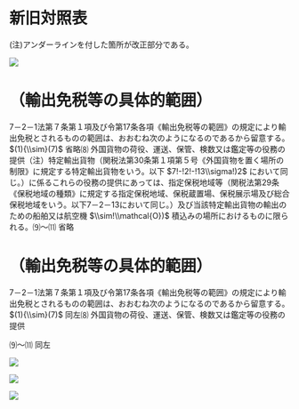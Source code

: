 # 新旧対照表

(注)アンダーラインを付した箇所が改正部分である。

![](https://www.nta.go.jp/tmp/d2a0fee4-39ed-43d8-8c29-8cf73fe66331/images/8ce8f3beca6877fbdd81f8e95c8804def77474fe94446c0409a11dac5d4a3cc8.jpg)

# （輸出免税等の具体的範囲）

7－2－1法第７条第１項及び令第17条各項《輸出免税等の範囲》の規定により輸出免税とされるものの範囲は、おおむね次のようになるのであるから留意する。 $(1){\\sim}(7)$ 省略⑻ 外国貨物の荷役、運送、保管、検数又は鑑定等の役務の提供（注）特定輸出貨物（関税法第30条第１項第５号《外国貨物を置く場所の制限》に規定する特定輸出貨物をいう。以下 $7!-!2!-!13\\sigma!)2$ において同じ。）に係るこれらの役務の提供にあっては、指定保税地域等（関税法第29条《保税地域の種類》に規定する指定保税地域、保税蔵置場、保税展示場及び総合保税地域をいう。以下7－2－13において同じ。）及び当該特定輸出貨物の輸出のための船舶又は航空機 $\\sim!\\mathcal{O})$ 積込みの場所におけるものに限られる。⑼～⑾ 省略

# （輸出免税等の具体的範囲）

7－2－1法第７条第１項及び令第17条各項《輸出免税等の範囲》の規定により輸出免税とされるものの範囲は、おおむね次のようになるのであるから留意する。 $(1){\\sim}(7)$ 同左⑻ 外国貨物の荷役、運送、保管、検数又は鑑定等の役務の提供

⑼～⑾ 同左

![](https://www.nta.go.jp/tmp/d2a0fee4-39ed-43d8-8c29-8cf73fe66331/images/142a4f1e186796a7ee95be10d21900bd1d1a1fb33c1c16205dd8ff5e96071233.jpg)

![](https://www.nta.go.jp/tmp/d2a0fee4-39ed-43d8-8c29-8cf73fe66331/images/65b6604da41d9e2231ff86ac7446e081b57be04bc219c5f8147da2e8ae105188.jpg)

![](https://www.nta.go.jp/tmp/d2a0fee4-39ed-43d8-8c29-8cf73fe66331/images/99dfd20340b48f8f208267ab7447f709ad63ee2072724b4042845d57791ac2a4.jpg)